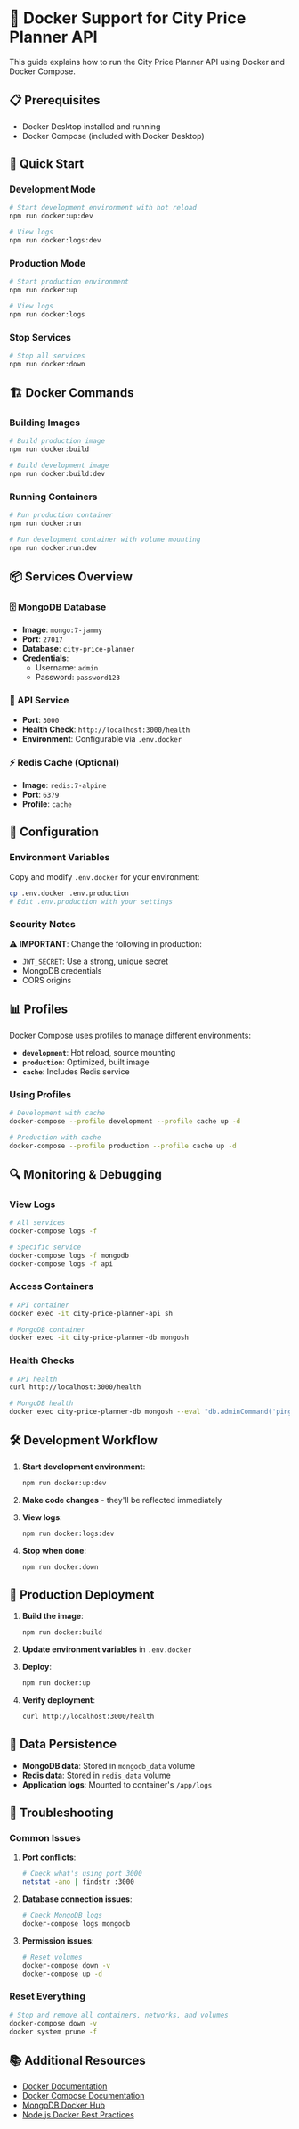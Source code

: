# 🐳 Docker Support for City Price Planner API

This guide explains how to run the City Price Planner API using Docker and Docker Compose.

## 📋 Prerequisites

- Docker Desktop installed and running
- Docker Compose (included with Docker Desktop)

## 🚀 Quick Start

### Development Mode
```bash
# Start development environment with hot reload
npm run docker:up:dev

# View logs
npm run docker:logs:dev
```

### Production Mode
```bash
# Start production environment
npm run docker:up

# View logs
npm run docker:logs
```

### Stop Services
```bash
# Stop all services
npm run docker:down
```

## 🏗️ Docker Commands

### Building Images
```bash
# Build production image
npm run docker:build

# Build development image
npm run docker:build:dev
```

### Running Containers
```bash
# Run production container
npm run docker:run

# Run development container with volume mounting
npm run docker:run:dev
```

## 📦 Services Overview

### 🗄️ MongoDB Database
- **Image**: `mongo:7-jammy`
- **Port**: `27017`
- **Database**: `city-price-planner`
- **Credentials**: 
  - Username: `admin`
  - Password: `password123`

### 🚀 API Service
- **Port**: `3000`
- **Health Check**: `http://localhost:3000/health`
- **Environment**: Configurable via `.env.docker`

### ⚡ Redis Cache (Optional)
- **Image**: `redis:7-alpine`
- **Port**: `6379`
- **Profile**: `cache`

## 🔧 Configuration

### Environment Variables
Copy and modify `.env.docker` for your environment:
```bash
cp .env.docker .env.production
# Edit .env.production with your settings
```

### Security Notes
⚠️ **IMPORTANT**: Change the following in production:
- `JWT_SECRET`: Use a strong, unique secret
- MongoDB credentials
- CORS origins

## 📊 Profiles

Docker Compose uses profiles to manage different environments:

- **`development`**: Hot reload, source mounting
- **`production`**: Optimized, built image
- **`cache`**: Includes Redis service

### Using Profiles
```bash
# Development with cache
docker-compose --profile development --profile cache up -d

# Production with cache
docker-compose --profile production --profile cache up -d
```

## 🔍 Monitoring & Debugging

### View Logs
```bash
# All services
docker-compose logs -f

# Specific service
docker-compose logs -f mongodb
docker-compose logs -f api
```

### Access Containers
```bash
# API container
docker exec -it city-price-planner-api sh

# MongoDB container
docker exec -it city-price-planner-db mongosh
```

### Health Checks
```bash
# API health
curl http://localhost:3000/health

# MongoDB health
docker exec city-price-planner-db mongosh --eval "db.adminCommand('ping')"
```

## 🛠️ Development Workflow

1. **Start development environment**:
   ```bash
   npm run docker:up:dev
   ```

2. **Make code changes** - they'll be reflected immediately

3. **View logs**:
   ```bash
   npm run docker:logs:dev
   ```

4. **Stop when done**:
   ```bash
   npm run docker:down
   ```

## 🚀 Production Deployment

1. **Build the image**:
   ```bash
   npm run docker:build
   ```

2. **Update environment variables** in `.env.docker`

3. **Deploy**:
   ```bash
   npm run docker:up
   ```

4. **Verify deployment**:
   ```bash
   curl http://localhost:3000/health
   ```

## 🔄 Data Persistence

- **MongoDB data**: Stored in `mongodb_data` volume
- **Redis data**: Stored in `redis_data` volume
- **Application logs**: Mounted to container's `/app/logs`

## 🐛 Troubleshooting

### Common Issues

1. **Port conflicts**:
   ```bash
   # Check what's using port 3000
   netstat -ano | findstr :3000
   ```

2. **Database connection issues**:
   ```bash
   # Check MongoDB logs
   docker-compose logs mongodb
   ```

3. **Permission issues**:
   ```bash
   # Reset volumes
   docker-compose down -v
   docker-compose up -d
   ```

### Reset Everything
```bash
# Stop and remove all containers, networks, and volumes
docker-compose down -v
docker system prune -f
```

## 📚 Additional Resources

- [Docker Documentation](https://docs.docker.com/)
- [Docker Compose Documentation](https://docs.docker.com/compose/)
- [MongoDB Docker Hub](https://hub.docker.com/_/mongo)
- [Node.js Docker Best Practices](https://github.com/nodejs/docker-node/blob/main/docs/BestPractices.md)
